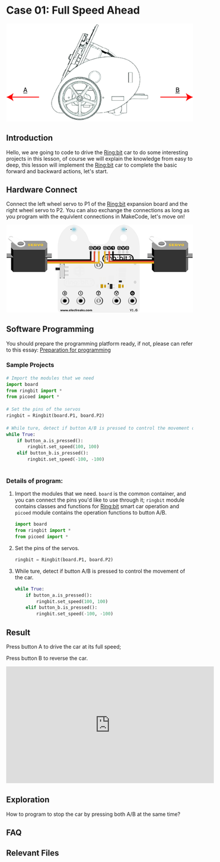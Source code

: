 # Case 01: Full Speed Ahead

![](./images/case01.png)

## Introduction

Hello, we are going to code to drive the [Ring:bit](https://www.elecfreaks.com/elecfreaks-micro-bit-ring-bit-v2-car-kit-without-micro-bit-board.html) car to do some interesting projects in this lesson, of course we will explain the knowledge from easy to deep, this lesson will implement the [Ring:bit](https://www.elecfreaks.com/elecfreaks-micro-bit-ring-bit-v2-car-kit-without-micro-bit-board.html) car to complete the basic forward and backward actions, let's start. 

## Hardware Connect

Connect the left wheel servo to P1 of the [Ring:bit](https://www.elecfreaks.com/elecfreaks-micro-bit-ring-bit-v2-car-kit-without-micro-bit-board.html) expansion board and the right wheel servo to P2. You can also exchange the connections as long as you program with the equivlent connections in MakeCode, let's move on! 

![](./images/case.png)

## Software Programming

You should prepare the programming platform ready, if not, please can refer to this essay: [Preparation for programming](https://www.yuque.com/elecfreaks-learn/picoed/gxro38)

### Sample Projects

```python
# Import the modules that we need
import board
from ringbit import *
from picoed import *

# Set the pins of the servos
ringbit = Ringbit(board.P1, board.P2)

# While ture, detect if button A/B is pressed to control the movement of the car
while True:
    if button_a.is_pressed():
        ringbit.set_speed(100, 100)
    elif button_b.is_pressed():
        ringbit.set_speed(-100, -100)
        
```

### Details of program:

1. Import the modules that we need. `board` is the common container, and you can connect the pins you'd like to use through it; `ringbit` module contains classes and functions for [Ring:bit](https://www.elecfreaks.com/elecfreaks-micro-bit-ring-bit-v2-car-kit-without-micro-bit-board.html) smart car operation and `picoed` module contains the operation functions to button A/B. 

   ```python
   import board
   from ringbit import *
   from picoed import *
   ```

2. Set the pins of the servos.

   ```python
   ringbit = Ringbit(board.P1, board.P2)
   ```

3. While ture, detect if button A/B is pressed to control the movement of the car.

   ```python
   while True:
       if button_a.is_pressed():
           ringbit.set_speed(100, 100)
       elif button_b.is_pressed():
           ringbit.set_speed(-100, -100)
   ```

   
## Result

Press button A to drive the car at its full speed;

Press button B to reverse the car. 

<iframe width="560" height="315" src="https://www.youtube.com/embed/YRX2vkj1jmA" title="YouTube video player" frameborder="0" allow="accelerometer; autoplay; clipboard-write; encrypted-media; gyroscope; picture-in-picture" allowfullscreen></iframe>

## Exploration

How to program to stop the car by pressing both A/B at the same time?

## FAQ

## Relevant Files
